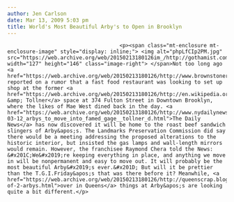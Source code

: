```yaml
---
author: Jen Carlson
date: Mar 13, 2009 5:03 pm
title: World's Most Beautiful Arby's to Open in Brooklyn
---
```


	
										<p><span class="mt-enclosure mt-enclosure-image" style="display: inline;"> <img alt="phpLfCIp2PM.jpg" src="https://web.archive.org/web/20150213180126im_/http://gothamist.com/attachments/arts_jen/phpLfCIp2PM.jpg" width="127" height="146" class="image-right"> </span>Not too long ago <a href="https://web.archive.org/web/20150213180126/http://www.brownstoner.com/brownstoner/archives/2009/03/another_rumor_f.php">Brownstoner</a> reported on a rumor that a fast food restaurant was looking to set up shop at the former <a href="https://web.archive.org/web/20150213180126/http://en.wikipedia.org/wiki/Gage_and_Tollner">Gage &amp; Tollner</a> space at 374 Fulton Street in Downtown Brooklyn, where the likes of Mae West dined back in the day. <a href="https://web.archive.org/web/20150213180126/http://www.nydailynews.com/ny_local/brooklyn/2009/03/12/2009-03-12_arbys_to_move_into_famed_gage__tollner_d.html">The Daily News</a> has now discovered it will be home to the roast beef sandwich slingers of Arby&apos;s. The Landmarks Preservation Commission did say there would be a meeting addressing the proposed alterations to the historic interior, but insisted the gas lamps and wall-length mirrors would remain. However, the franchisee Raymond Chera told the News: &#x201C;We&#x2019;re keeping everything in place, and anything we move in will be nonpermanent and easy to move out. It will probably be the most beautiful Arby&#x2019;s ever.&#x201D; But will it be prettier than the T.G.I.Friday&apos;s that was there before it? Meanwhile, <a href="https://web.archive.org/web/20150213180126/http://queenscrap.blogspot.com/2009/03/tale-of-2-arbys.html">over in Queens</a> things at Arby&apos;s are looking quite a bit different.</p>					
										
									
				